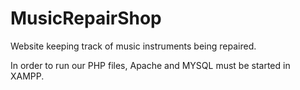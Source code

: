 # MusicRepairShop
Website keeping track of music instruments being repaired.

In order to run our PHP files, Apache and MYSQL must be started in XAMPP.
